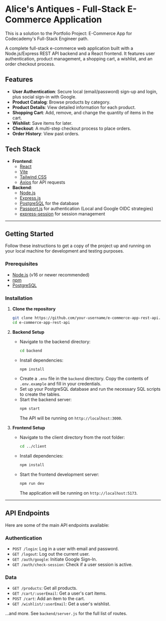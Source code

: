 # Alice's Antiques - Full-Stack E-Commerce Application

This is a solution to the Portfolio Project: E-Commerce App for Codecademy's Full-Stack Engineer path.

A complete full-stack e-commerce web application built with a Node.js/Express REST API backend and a React frontend. It features user authentication, product management, a shopping cart, a wishlist, and an order checkout process.

## Features

-   **User Authentication**: Secure local (email/password) sign-up and login, plus social sign-in with Google.
-   **Product Catalog**: Browse products by category.
-   **Product Details**: View detailed information for each product.
-   **Shopping Cart**: Add, remove, and change the quantity of items in the cart.
-   **Wishlist**: Save items for later.
-   **Checkout**: A multi-step checkout process to place orders.
-   **Order History**: View past orders.

## Tech Stack

-   **Frontend**:
    -   [React](https://reactjs.org/)
    -   [Vite](https://vitejs.dev/)
    -   [Tailwind CSS](https://tailwindcss.com/)
    -   [Axios](https://axios-http.com/) for API requests
-   **Backend**:
    -   [Node.js](https://nodejs.org/)
    -   [Express.js](https://expressjs.com/)
    -   [PostgreSQL](https://www.postgresql.org/) for the database
    -   [Passport.js](http://www.passportjs.org/) for authentication (Local and Google OIDC strategies)
    -   [express-session](https://www.npmjs.com/package/express-session) for session management

---

## Getting Started

Follow these instructions to get a copy of the project up and running on your local machine for development and testing purposes.

### Prerequisites

-   [Node.js](https://nodejs.org/en/download/) (v16 or newer recommended)
-   [npm](https://www.npmjs.com/get-npm)
-   [PostgreSQL](https://www.postgresql.org/download/)

### Installation

1.  **Clone the repository**
    ```sh
    git clone https://github.com/your-username/e-commerce-app-rest-api.git
    cd e-commerce-app-rest-api
    ```

2.  **Backend Setup**
    -   Navigate to the backend directory:
        ```sh
        cd backend
        ```
    -   Install dependencies:
        ```sh
        npm install
        ```
    -   Create a `.env` file in the `backend` directory. Copy the contents of `.env.example` and fill in your credentials.
    -   Set up your PostgreSQL database and run the necessary SQL scripts to create the tables.
    -   Start the backend server:
        ```sh
        npm start
        ```
        The API will be running on `http://localhost:3000`.

3.  **Frontend Setup**
    -   Navigate to the client directory from the root folder:
        ```sh
        cd ../client
        ```
    -   Install dependencies:
        ```sh
        npm install
        ```
    -   Start the frontend development server:
        ```sh
        npm run dev
        ```
        The application will be running on `http://localhost:5173`.

---

## API Endpoints

Here are some of the main API endpoints available:

### Authentication
-   `POST /login`: Log in a user with email and password.
-   `GET /logout`: Log out the current user.
-   `GET /auth/google`: Initiate Google Sign-In.
-   `GET /auth/check-session`: Check if a user session is active.

### Data
-   `GET /products`: Get all products.
-   `GET /cart/:userEmail`: Get a user's cart items.
-   `POST /cart`: Add an item to the cart.
-   `GET /wishlist/:userEmail`: Get a user's wishlist.

...and more. See `backend/server.js` for the full list of routes.